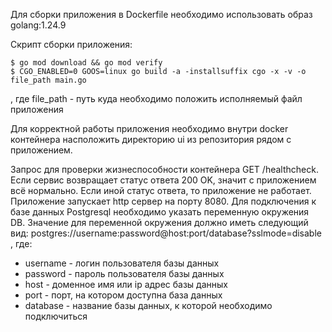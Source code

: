 Для сборки приложения в Dockerfile необходимо использовать образ golang:1.24.9

Скрипт сборки приложения:
```console
$ go mod download && go mod verify
$ CGO_ENABLED=0 GOOS=linux go build -a -installsuffix cgo -x -v -o file_path main.go
```
, где file_path - путь куда необходимо положить исполняемый файл приложения

Для корректной работы приложения необходимо внутри docker контейнера насположить директорию ui из репозитория рядом с приложением.

Запрос для проверки жизнеспособности контейнера GET /healthcheck.
Если сервис возвращает статус ответа 200 OK, значит с приложением всё нормально. Если иной статус ответа, то приложение не работает. 
Приложение запускает http сервер на порту 8080.
Для подключения к базе данных Postgresql необходимо указать переменную окружения DB. Значение для переменной окружения должно иметь следующий вид: postgres://username:password@host:port/database?sslmode=disable
, где:
* username - логин пользователя базы данных
* password - пароль пользователя базы данных
* host - доменное имя или ip адрес базы данных
* port - порт, на котором доступна база данных
* database - название базы данных, к которой необходимо подключиться